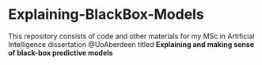 # Explaining-BlackBox-Models
This repository consists of code and other materials for my MSc in Artificial Intelligence dissertation @UoAberdeen titled **Explaining and making sense of black-box predictive models**

